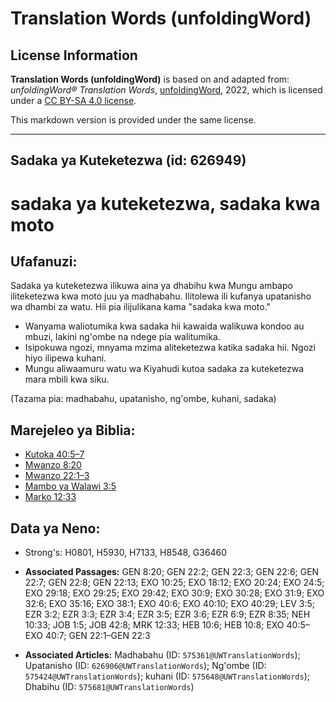 # Translation Words (unfoldingWord)

## License Information

**Translation Words (unfoldingWord)** is based on and adapted from: _unfoldingWord® Translation Words_, [unfoldingWord](https://unfoldingword.org/utw), 2022, which is licensed under a [CC BY-SA 4.0 license](https://creativecommons.org/licenses/by-sa/4.0/legalcode.en).

This markdown version is provided under the same license.



--------------------------------

## Sadaka ya Kuteketezwa (id: 626949)

sadaka ya kuteketezwa, sadaka kwa moto
======================================

Ufafanuzi:
----------

Sadaka ya kuteketezwa ilikuwa aina ya dhabihu kwa Mungu ambapo iliteketezwa kwa moto juu ya madhabahu. Ilitolewa ili kufanya upatanisho wa dhambi za watu. Hii pia ilijulikana kama "sadaka kwa moto."

* Wanyama waliotumika kwa sadaka hii kawaida walikuwa kondoo au mbuzi, lakini ng'ombe na ndege pia walitumika.
* Isipokuwa ngozi, mnyama mzima aliteketezwa katika sadaka hii. Ngozi hiyo ilipewa kuhani.
* Mungu aliwaamuru watu wa Kiyahudi kutoa sadaka za kuteketezwa mara mbili kwa siku.

(Tazama pia: madhabahu, upatanisho, ng'ombe, kuhani, sadaka)

Marejeleo ya Biblia:
--------------------

* [Kutoka 40:5–7](https://ref.ly/Exod40:5-Exod40:7)
* [Mwanzo 8:20](https://ref.ly/Gen8:20)
* [Mwanzo 22:1–3](https://ref.ly/Gen22:1-Gen22:3)
* [Mambo ya Walawi 3:5](https://ref.ly/Lev3:5)
* [Marko 12:33](https://ref.ly/Mark12:33)

Data ya Neno:
-------------

* Strong's: H0801, H5930, H7133, H8548, G36460

* **Associated Passages:** GEN 8:20; GEN 22:2; GEN 22:3; GEN 22:6; GEN 22:7; GEN 22:8; GEN 22:13; EXO 10:25; EXO 18:12; EXO 20:24; EXO 24:5; EXO 29:18; EXO 29:25; EXO 29:42; EXO 30:9; EXO 30:28; EXO 31:9; EXO 32:6; EXO 35:16; EXO 38:1; EXO 40:6; EXO 40:10; EXO 40:29; LEV 3:5; EZR 3:2; EZR 3:3; EZR 3:4; EZR 3:5; EZR 3:6; EZR 6:9; EZR 8:35; NEH 10:33; JOB 1:5; JOB 42:8; MRK 12:33; HEB 10:6; HEB 10:8; EXO 40:5–EXO 40:7; GEN 22:1–GEN 22:3
* **Associated Articles:** Madhabahu (ID: `575361@UWTranslationWords`); Upatanisho (ID: `626906@UWTranslationWords`); Ng'ombe (ID: `575424@UWTranslationWords`); kuhani (ID: `575648@UWTranslationWords`); Dhabihu (ID: `575681@UWTranslationWords`)


